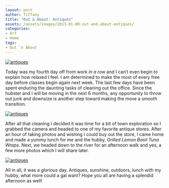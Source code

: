 ```yaml
---
layout: post
author: Tiffany
title: "Out & About: Antiques"
assets: /assets/images/2013-01-08-out-and-about-antiques/
categories: 
- Art
- Home
tags: 
- Out 'n About
---
```


[![antiques](jekyll_uploads/2013/01/antiques1-575x359.jpg "antiques")](http://www.sweetpeonies.com/2013/01/out-n-about-antiques/antiques1/)

Today was my fourth day off from work _in a row_ and I can’t even begin to explain how relaxed I feel. I am determined to make the most of every free day before classes begin again next week. The last few days have been spent enduring the daunting tasks of cleaning out the office. Since the hubster and I will be moving in the next 6 months, any opportunity to throw out junk and downsize is another step toward making the move a smooth transition.

[![antiques](jekyll_uploads/2013/01/antiques-575x359.jpg "antiques")](http://www.sweetpeonies.com/2013/01/out-n-about-antiques/antiques/)

After all that cleaning I decided it was time for a bit of town exploration so I grabbed the camera and headed to one of my favorite antique stores. After an hour of taking photos and wishing I could buy out the store, I came home and made a yummy lunch for me and the hubby, _Grilled Lemon Basil Tuna Wraps_. Next, we headed down to the river for an afternoon walk and yes, a few more photos which I will share later.

[![antiques](jekyll_uploads/2013/01/antiques2-575x359.jpg "antiques")](http://www.sweetpeonies.com/2013/01/out-n-about-antiques/antiques2/)

All in all, it was a _glorious_ day. Antiques, sunshine, outdoors, lunch with my hubby, what more could a gal want? Hope you all are having a splendid afternoon as well!